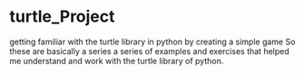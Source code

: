 # turtle_Project
getting familiar with the turtle library in python by creating a simple game
So these are basically a series a series of examples and exercises that helped me understand and work with 
the turtle library of python.
